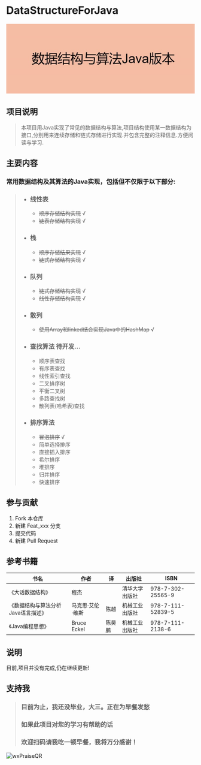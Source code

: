 # DataStructureForJava

![数据结构与算法Java实现版](image/数据结构与算法Java实现版.jpg)


## 项目说明
> 本项目用Java实现了常见的数据结构与算法,项目结构使用某一数据结构为接口,分别用来连续存储和链式存储进行实现.并包含完整的注释信息.方便阅读与学习.

## 主要内容

### 常用数据结构及其算法的Java实现，包括但不仅限于以下部分:

>- ### 线性表
>
>    - ~~顺序存储结构实现~~  √
>    - ~~链表存储结构实现~~ √ 
>
>- ### 栈
>
>    - ~~顺序存储结果实现~~ √
>    - ~~链式存储结构实现~~ √
>
>- ### 队列
>
>    - ~~链式存储结构实现~~ √
>    - ~~线性存储结构实现~~ √
>
>- ### 散列
>
>    - ~~使用Array和linked结合实现Java中的HashMap~~ √
> 
>- ### 查找算法 待开发...
>
>    - 顺序表查找
>    - 有序表查找
>    - 线性索引查找
>    - 二叉排序树
>    - 平衡二叉树
>    - 多路查找树
>    - 散列表(哈希表)查找
>
>- ### 排序算法 
>
>    - ~~冒泡排序~~ √ 
>    - 简单选择排序
>    - 直接插入排序
>    - 希尔排序
>    - 堆排序
>    - 归并排序
>    - 快速排序
>

## 参与贡献
1. Fork 本仓库
2. 新建 Feat_xxx 分支
3. 提交代码
4. 新建 Pull Request

## 参考书籍

| 书名                               | 作者             | 译     | 出版社         | ISBN              |
| ---------------------------------- | ---------------- | ------ | -------------- | ----------------- |
| 《大话数据结构》                   | 程杰             |        | 清华大学出版社 | 978-7-302-25565-9 |
| 《数据结构与算法分析Java语言描述》 | 马克思·艾伦·维斯 | 陈越   | 机械工业出版社 | 978-7-111-52839-5 |
| 《Java编程思想》                   | Bruce Eckel      | 陈昊鹏 | 机械工业出版社 | 978-7-111-2138-6  |

## 说明

目前,项目并没有完成,仍在继续更新!

## 支持我

> ### 目前为止，我还没毕业，大三。正在为早餐发愁
> ### 如果此项目对您的学习有帮助的话
> ### 欢迎扫码请我吃一顿早餐，我将万分感谢！
![wxPraiseQR](https://gitee.com/ShaoxiongDu/imageBed/raw/master/wxPraiseQR.png)